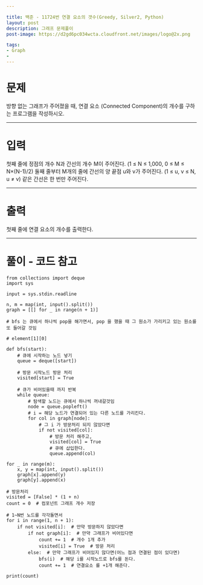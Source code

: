 ```yaml
---

title: 백준 - 11724번 연결 요소의 갯수(Greedy, Silver2, Python) 
layout: post
description: 그래프 문제풀이
post-image: https://d2gd6pc034wcta.cloudfront.net/images/logo@2x.png

tags:
- Graph
- 
---
```


# 문제

방향 없는 그래프가 주어졌을 때, 연결 요소 (Connected Component)의 개수를 구하는 프로그램을 작성하시오.

---

# 입력

첫째 줄에 정점의 개수 N과 간선의 개수 M이 주어진다. (1 ≤ N ≤ 1,000, 0 ≤ M ≤ N×(N-1)/2) 둘째 줄부터 M개의 줄에 간선의 양 끝점 u와 v가 주어진다. (1 ≤ u, v ≤ N, u ≠ v) 같은 간선은 한 번만 주어진다.

---

# 출력

첫째 줄에 연결 요소의 개수를 출력한다.

---



# 풀이 - 코드 참고
    from collections import deque
    import sys
    
    input = sys.stdin.readline
    
    n, m = map(int, input().split())
    graph = [[] for _ in range(n + 1)]
    
    # bfs 는 큐에서 하나씩 pop을 해가면서, pop 을 했을 때 그 원소가 가리키고 있는 원소를 또 들어갈 것임
    
    # element[1][0]
    
    def bfs(start):
        # 큐에 시작하는 노드 넣기
        queue = deque([start])
        
        # 방문 시작노드 방문 처리
        visited[start] = True
        
        # 큐가 비어있을때 까지 반복
        while queue:
            # 탐색할 노드는 큐에서 하나씩 꺼내갈것임
            node = queue.popleft()
            # i = 해당 노드가 연결되어 있는 다른 노드를 가리킨다.
            for col in graph[node]:
                # 그 i 가 방문처리 되지 않았다면
                if not visited[col]:
                    # 방문 처리 해주고,
                    visited[col] = True
                    # 큐에 삽입한다.
                    queue.append(col)
    
    for _ in range(m):
        x, y = map(int, input().split())
        graph[x].append(y)
        graph[y].append(x)
    
    # 방문처리
    visited = [False] * (1 + n)
    count = 0  # 컴포넌트 그래프 개수 저장
    
    # 1~N번 노드를 각각돌면서
    for i in range(1, n + 1):
        if not visited[i]:  # 만약 방문하지 않았다면
            if not graph[i]:  # 만약 그래프가 비어있다면
                count += 1  # 개수 1개 추가
                visited[i] = True  # 방문 처리
            else:  # 만약 그래프가 비어있지 않다면(어느 점과 연결된 점이 있다면)
                bfs(i)  # 해당 i를 시작노드로 bfs를 돈다.
                count += 1  # 연결요소 를 +1개 해준다.
    
    print(count)